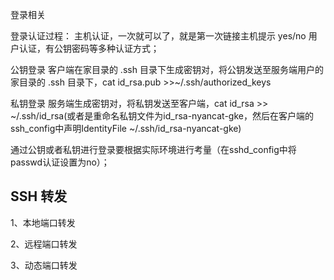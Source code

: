 登录相关

登录认证过程：
主机认证，一次就可以了，就是第一次链接主机提示 yes/no
用户认证，有公钥密码等多种认证方式；

公钥登录
客户端在家目录的 .ssh 目录下生成密钥对，将公钥发送至服务端用户的家目录的 .ssh 目录下，cat id_rsa.pub >>~/.ssh/authorized_keys

私钥登录
服务端生成密钥对，将私钥发送至客户端，cat id_rsa >> ~/.ssh/id_rsa(或者是重命名私钥文件为id_rsa-nyancat-gke，然后在客户端的ssh_config中声明IdentityFile ~/.ssh/id_rsa-nyancat-gke)

通过公钥或者私钥进行登录要根据实际环境进行考量（在sshd_config中将passwd认证设置为no）；

## SSH 转发

1、本地端口转发

2、远程端口转发

3、动态端口转发